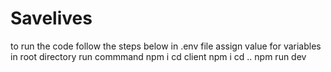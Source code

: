 # Savelives

to run the code follow the steps below
in .env file assign value for variables
in root directory run commmand 
npm i
cd client
npm i
cd ..
npm run dev
